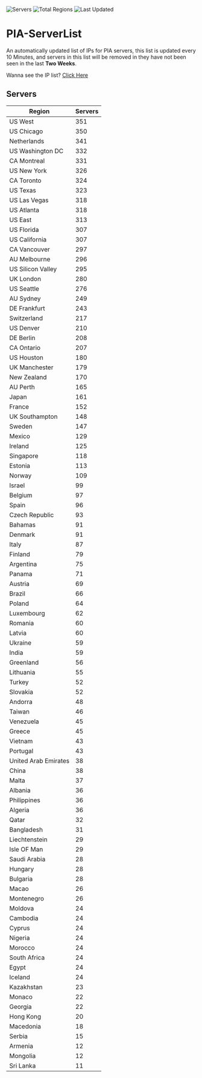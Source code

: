 ![Servers](https://img.shields.io/badge/Servers-11,603-darkgreen)
![Total Regions](https://img.shields.io/badge/Total_Regions-97-darkgreen)
![Last Updated](https://img.shields.io/badge/Last_Updated-December_15_2024_12:31_EST-darkgreen)

# PIA-ServerList
An automatically updated list of IPs for PIA servers, this list is updated every 10 Minutes, and servers in this list will be removed in they have not been seen in the last **Two Weeks**.

Wanna see the IP list? [Click Here](./servers.json)

## Servers
| Region               | Servers |
|----------------------|---------|
| US West | 351 |
| US Chicago | 350 |
| Netherlands | 341 |
| US Washington DC | 332 |
| CA Montreal | 331 |
| US New York | 326 |
| CA Toronto | 324 |
| US Texas | 323 |
| US Las Vegas | 318 |
| US Atlanta | 318 |
| US East | 313 |
| US Florida | 307 |
| US California | 307 |
| CA Vancouver | 297 |
| AU Melbourne | 296 |
| US Silicon Valley | 295 |
| UK London | 280 |
| US Seattle | 276 |
| AU Sydney | 249 |
| DE Frankfurt | 243 |
| Switzerland | 217 |
| US Denver | 210 |
| DE Berlin | 208 |
| CA Ontario | 207 |
| US Houston | 180 |
| UK Manchester | 179 |
| New Zealand | 170 |
| AU Perth | 165 |
| Japan | 161 |
| France | 152 |
| UK Southampton | 148 |
| Sweden | 147 |
| Mexico | 129 |
| Ireland | 125 |
| Singapore | 118 |
| Estonia | 113 |
| Norway | 109 |
| Israel | 99 |
| Belgium | 97 |
| Spain | 96 |
| Czech Republic | 93 |
| Bahamas | 91 |
| Denmark | 91 |
| Italy | 87 |
| Finland | 79 |
| Argentina | 75 |
| Panama | 71 |
| Austria | 69 |
| Brazil | 66 |
| Poland | 64 |
| Luxembourg | 62 |
| Romania | 60 |
| Latvia | 60 |
| Ukraine | 59 |
| India | 59 |
| Greenland | 56 |
| Lithuania | 55 |
| Turkey | 52 |
| Slovakia | 52 |
| Andorra | 48 |
| Taiwan | 46 |
| Venezuela | 45 |
| Greece | 45 |
| Vietnam | 43 |
| Portugal | 43 |
| United Arab Emirates | 38 |
| China | 38 |
| Malta | 37 |
| Albania | 36 |
| Philippines | 36 |
| Algeria | 36 |
| Qatar | 32 |
| Bangladesh | 31 |
| Liechtenstein | 29 |
| Isle OF Man | 29 |
| Saudi Arabia | 28 |
| Hungary | 28 |
| Bulgaria | 28 |
| Macao | 26 |
| Montenegro | 26 |
| Moldova | 24 |
| Cambodia | 24 |
| Cyprus | 24 |
| Nigeria | 24 |
| Morocco | 24 |
| South Africa | 24 |
| Egypt | 24 |
| Iceland | 24 |
| Kazakhstan | 23 |
| Monaco | 22 |
| Georgia | 22 |
| Hong Kong | 20 |
| Macedonia | 18 |
| Serbia | 15 |
| Armenia | 12 |
| Mongolia | 12 |
| Sri Lanka | 11 |